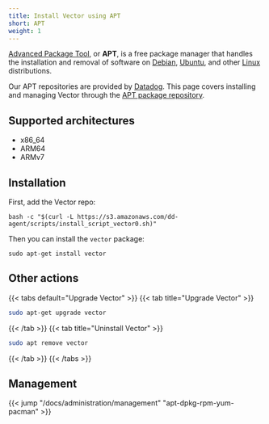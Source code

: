 ```yaml
---
title: Install Vector using APT
short: APT
weight: 1
---
```


[Advanced Package Tool][apt], or **APT**, is a free package manager that handles the installation and removal of software on [Debian], [Ubuntu], and other [Linux] distributions.

Our APT repositories are provided by [Datadog]. This page covers installing and managing Vector
through the [APT package repository][apt].

## Supported architectures

* x86_64
* ARM64
* ARMv7

## Installation

First, add the Vector repo:

```shell
bash -c "$(curl -L https://s3.amazonaws.com/dd-agent/scripts/install_script_vector0.sh)"
```

Then you can install the `vector` package:

```shell
sudo apt-get install vector
```

## Other actions

{{< tabs default="Upgrade Vector" >}}
{{< tab title="Upgrade Vector" >}}

```bash
sudo apt-get upgrade vector
```

{{< /tab >}}
{{< tab title="Uninstall Vector" >}}

```bash
sudo apt remove vector
```

{{< /tab >}}
{{< /tabs >}}

## Management

{{< jump "/docs/administration/management" "apt-dpkg-rpm-yum-pacman" >}}

[apt]: https://en.wikipedia.org/wiki/APT_(software)
[datadog]: https://www.datadoghq.com/
[debian]: https://debian.org
[linux]: https://linux.org
[ubuntu]: https://ubuntu.com

